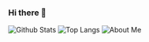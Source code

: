 ### Hi there 👋

<!--
**chuan0418-com/chuan0418-com** is a ✨ _special_ ✨ repository because its `README.md` (this file) appears on your GitHub profile.

Here are some ideas to get you started:

- 🔭 I’m currently working on ...
- 🌱 I’m currently learning ...
- 👯 I’m looking to collaborate on ...
- 🤔 I’m looking for help with ...
- 💬 Ask me about ...
- 📫 How to reach me: ...
- 😄 Pronouns: ...
- ⚡ Fun fact: ...
-->
![Github Stats](https://github-readme-stats.vercel.app/api?username=chuan0418-com)
![Top Langs](https://github-readme-stats.vercel.app/api/top-langs/?username=chuan0418-com&layout=compact)
![About Me](https://www.chuan0418.me/)
